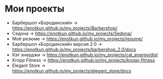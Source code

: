 # Мои проекты

- Барбершоп «Бородинский» → https://enotkun.github.io/my_projects/Barbershop/
- Седона → https://enotkun.github.io/my_projects/Sedona/
- Моё резюме → https://enotkun.github.io/my_projects/resume/
- Барбершоп «Бородинский» версия 2.0 → https://enotkun.github.io/my_projects/barbershop_2.0/docs
- Кэт энерджи → https://enotkun.github.io/my_projects/cat_energy/dist
- Kropp Fitness → https://enotkun.github.io/my_projects/kropp-fitness
- Elegant Store → https://enotkun.github.io/my_projects/elegant_store/docs
